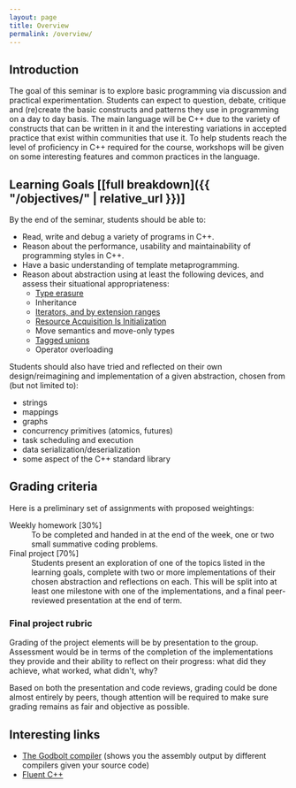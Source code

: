 ```yaml
---
layout: page
title: Overview
permalink: /overview/
---
```


## Introduction

The goal of this seminar is to explore basic programming via discussion and practical experimentation.
Students can expect to question, debate, critique and (re)create the basic constructs and patterns they use in programming on a day to day basis.
The main language will be C++ due to the variety of constructs that can be written in it and the interesting variations in accepted practice that exist within communities that use it.
To help students reach the level of proficiency in C++ required for the course, workshops will be given on some interesting features and common practices in the language.

## Learning Goals \[[full breakdown]({{ "/objectives/" | relative_url }})\]
    
By the end of the seminar, students should be able to:
    
- Read, write and debug a variety of programs in C++.
- Reason about the performance, usability and maintainability of programming styles in C++.
- Have a basic understanding of template metaprogramming.
- Reason about abstraction using at least the following devices, and assess their situational appropriateness:
    - [Type erasure](https://akrzemi1.wordpress.com/2013/12/06/type-erasure-part-ii/)
    - Inheritance
    - [Iterators, and by extension ranges](http://ericniebler.com/2014/11/07/ranges-concepts-and-the-future-of-the-standard-library/)
    - [Resource Acquisition Is Initialization](http://en.cppreference.com/w/cpp/language/raii)
    - Move semantics and move-only types
    - [Tagged unions](http://en.cppreference.com/w/cpp/utility/variant)
    - Operator overloading

Students should also have tried and reflected on their own design/reimagining and implementation of a given abstraction, chosen from (but not limited to):
- strings
- mappings
- graphs
- concurrency primitives (atomics, futures)
- task scheduling and execution
- data serialization/deserialization
- some aspect of the C++ standard library

## Grading criteria

Here is a preliminary set of assignments with proposed weightings:

<dl>
    <dt>Weekly homework [30%]</dt>
    <dd>
    To be completed and handed in at the end of the week, one or two small summative coding problems.
    </dd>
    <dt>Final project [70%]</dt>
    <dd>
    Students present an exploration of one of the topics listed in the learning goals, complete with two or more implementations of their chosen abstraction and reflections on each.
    This will be split into at least one milestone with one of the implementations, and a final peer-reviewed presentation at the end of term.
    </dd>
</dl>

### Final project rubric

Grading of the project elements will be by presentation to the group.
Assessment would be in terms of the completion of the implementations they provide and their ability to reflect on their progress: what did they achieve, what worked, what didn't, why?

Based on both the presentation and code reviews, grading could be done almost entirely by peers, though attention will be required to make sure grading remains as fair and objective as possible.

## Interesting links

- [The Godbolt compiler](https://gcc.godbolt.org/) (shows you the assembly output by different compilers given your source code)
- [Fluent C++](https://www.fluentcpp.com/)

